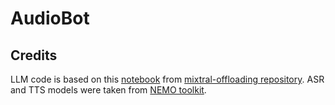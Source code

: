 # AudioBot


## Credits

LLM code is based on this [notebook](https://colab.research.google.com/github/dvmazur/mixtral-offloading/blob/master/notebooks/demo.ipynb#scrollTo=Zf4GkspecSm8) from [mixtral-offloading repository](https://github.com/dvmazur/mixtral-offloading). ASR and TTS models were taken from [NEMO toolkit](https://github.com/NVIDIA/NeMo).